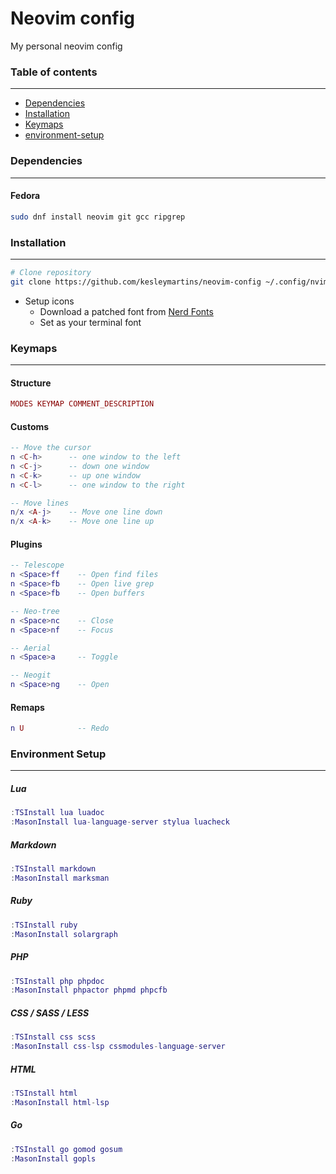 # Neovim config 
My personal neovim config

### Table of contents
---
- [Dependencies](#dependencies)
- [Installation](#installation)
- [Keymaps](#keymaps)
- [environment-setup](#environment-setup)



### Dependencies 
---

#### Fedora
```bash
sudo dnf install neovim git gcc ripgrep

```



### Installation 
---
```bash
# Clone repository
git clone https://github.com/kesleymartins/neovim-config ~/.config/nvim 
```

- Setup icons
  - Download a patched font from [Nerd Fonts](https://github.com/ryanoasis/nerd-fonts/releases)
  - Set as your terminal font



### Keymaps
---

#### Structure
```lua
MODES KEYMAP COMMENT_DESCRIPTION
```

#### Customs
```lua
-- Move the cursor 
n <C-h>      -- one window to the left
n <C-j>      -- down one window 
n <C-k>      -- up one window
n <C-l>      -- one window to the right

-- Move lines
n/x <A-j>    -- Move one line down
n/x <A-k>    -- Move one line up
```

#### Plugins
```lua
-- Telescope
n <Space>ff    -- Open find files
n <Space>fb    -- Open live grep
n <Space>fb    -- Open buffers

-- Neo-tree 
n <Space>nc    -- Close
n <Space>nf    -- Focus

-- Aerial
n <Space>a     -- Toggle

-- Neogit
n <Space>ng    -- Open
```

#### Remaps
```lua
n U            -- Redo
```


### Environment Setup
---

##### Lua
```lua
:TSInstall lua luadoc
:MasonInstall lua-language-server stylua luacheck
```

##### Markdown
```lua
:TSInstall markdown 
:MasonInstall marksman
```

##### Ruby
```lua
:TSInstall ruby
:MasonInstall solargraph
```

##### PHP
```lua
:TSInstall php phpdoc
:MasonInstall phpactor phpmd phpcfb
```

##### CSS / SASS / LESS
```lua
:TSInstall css scss
:MasonInstall css-lsp cssmodules-language-server 
```

##### HTML
```lua
:TSInstall html
:MasonInstall html-lsp
```

##### Go
```lua
:TSInstall go gomod gosum
:MasonInstall gopls
```
